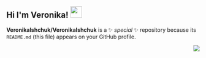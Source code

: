 ## Hi I'm Veronika! <img src="https://raw.githubusercontent.com/aemmadi/aemmadi/master/wave.gif" width="30">


**VeronikaIshchuk/VeronikaIshchuk** is a ✨ _special_ ✨ repository because its `README.md` (this file) appears on your GitHub profile.

<p>
  <div align="center">
<img src="https://i.pinimg.com/originals/8d/4b/77/8d4b77c44b7a68c0fd609411e2c0ec3c.gif" align="right">
</p>
